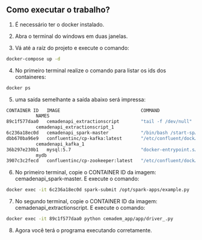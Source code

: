 ## Como executar o trabalho?

1. É necessário ter o docker instalado.

2. Abra o terminal do windows em duas janelas.

3. Vá até a raíz do projeto e execute o comando:
```bash
docker-compose up -d
```

4. No primeiro terminal realize o comando para listar os ids dos containeres:
```bash
docker ps
```

5. uma saída semelhante a saída abaixo será impressa:
```bash
CONTAINER ID   IMAGE                              COMMAND                  CREATED          STATUS          PORTS
           NAMES
89c1f577daa0   cemadenapi_extractionscript        "tail -f /dev/null"      42 seconds ago   Up 38 seconds
           cemadenapi_extractionscript_1
6c236a18ec0d   cemadenapi_spark-master            "/bin/bash /start-sp…"   42 seconds ago   Up 38 seconds   6066/tcp, 0.0.0.0:7077->7077/tcp, 0.0.0.0:9000->8080/tcp   cemadenapi_spark-master_1
dbb670ba96e9   confluentinc/cp-kafka:latest       "/etc/confluent/dock…"   42 seconds ago   Up 38 seconds   0.0.0.0:9092->9092/tcp
           cemadenapi_kafka_1
36b297e230b1   mysql:5.7                          "docker-entrypoint.s…"   45 seconds ago   Up 42 seconds   33060/tcp, 0.0.0.0:32001->3306/tcp
           mydb
3907c3c2fecd   confluentinc/cp-zookeeper:latest   "/etc/confluent/dock…"   45 seconds ago   Up 42 seconds   2888/tcp, 0.0.0.0:2181->2181/tcp, 3888/tcp                 cemadenapi_zookeeper_1
```

6. No primeiro terminal, copie o CONTAINER ID da imagem: cemadenapi_spark-master. E execute o comando: 
```bash
docker exec -it 6c236a18ec0d spark-submit /opt/spark-apps/example.py
```

7. No segundo terminal, copie o CONTAINER ID da imagem: cemadenapi_extractionscript. E execute o comando:
```bash
docker exec -it 89c1f577daa0 python cemadem_app/app/driver_.py
```

8. Agora você terá o programa executando corretamente.
